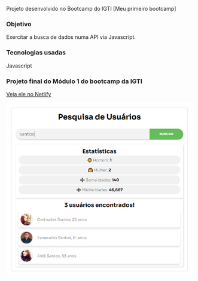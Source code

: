 Projeto desenvolvido no Bootcamp do IGTI [Meu primeiro bootcamp]

### Objetivo

Exercitar a busca de dados numa API via Javascript.

### Tecnologias usadas

Javascript

### Projeto final do Módulo 1 do bootcamp da IGTI

<a href="https://pedropaulodf.netlify.app/modulo1/desafio-final-modulo-1/" target="_blank">Veja ele no Netlify</a>

<img src="img/desafioFinalModulo1.png" width="500">